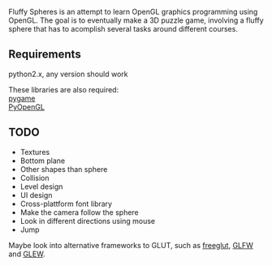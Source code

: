 Fluffy Spheres is an attempt to learn OpenGL graphics programming using OpenGL.
The goal is to eventually make a 3D puzzle game, involving a fluffy sphere that has to
acomplish several tasks around different courses.

## Requirements ##
python2.x, any version should work

These libraries are also required:  
[pygame](http://www.pygame.org/news.html "pygame")  
[PyOpenGL](http://pyopengl.sourceforge.net/ "PyOpenGL")  

## TODO ##
* Textures
* Bottom plane
* Other shapes than sphere
* Collision
* Level design
* UI design
* Cross-plattform font library
* Make the camera follow the sphere
* Look in different directions using mouse
* Jump

Maybe look into alternative frameworks to GLUT, such as [freeglut](http://freeglut.sourceforge.net/ "freeglut"),
[GLFW](http://www.glfw.org/ "GLFW") and [GLEW](http://glew.sourceforge.net/ "GLEW").
